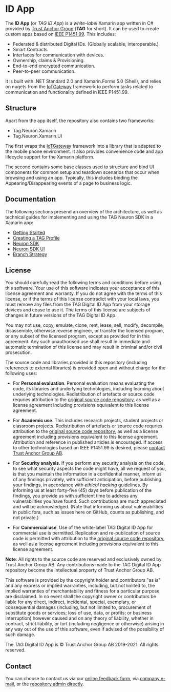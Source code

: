 # ID App

The **ID App** (or *TAG ID App*) is a *white-label* Xamarin app written in C# provided by [Trust Anchor Group](https://trustanchorgroup.com/) 
(**TAG** for short). It can be used to create custom apps based on [IEEE P1451.99](https://gitlab.com/IEEE-SA/XMPPI/IoT). This includes:

* Federated & distributed Digital IDs. (Globally scalable, interoperable.)
* Smart Contracts
* Interfaces for communication with devices.
* Ownership, claims & Provisioning.
* End-to-end encrypted communication.
* Peer-to-peer communication.

It is built with .NET Standard 2.0 and Xamarin.Forms 5.0 (Shell), and relies on nugets from the [IoTGateway](https://github.com/PeterWaher/IoTGateway) 
framework to perform tasks related to communication and functionality defined in IEEE P1451.99.

## Structure

Apart from the app itself, the repository also contains two frameworks:

- Tag.Neuron.Xamarin
- Tag.Neuron.Xamarin.UI

The first wraps the [IoTGateway](https://github.com/PeterWaher/IoTGateway) framework into a library that is adapted to the mobile phone
environment. It also provides convenience code and app lifecycle support for the Xamarin platform.

The second contains some base classes used to structure and bind UI components for common setup and teardown scenarios that occur
when browsing and using an app. Typically, this includes binding the Appearing/Disappearing events of a page to business logic.

## Documentation ##

The following sections presend an overview of the architecture, as well as technical guides for implementing and using the TAG Neuron SDK 
in a Xamarin app:

- [Getting Started](Content/GettingStarted.md)
- [Creating a TAG Profile](Content/CreatingATAGProfile.md)
- [Neuron SDK](Content/NeuronSDK.md)
- [Neuron SDK UI](Content/NeuronSDKUI.md)
- [Branch Strategy](Content/BranchStrategy.md)

## License

You should carefully read the following terms and conditions before using this software. Your use of this software indicates your acceptance of this 
license agreement and warranty. If you do not agree with the terms of this license, or if the terms of this license contradict with your local laws, 
you must remove any files from the TAG Digital ID App from your storage devices and cease to use it. The terms of this license are subjects of changes 
in future versions of the TAG Digital ID App.

You may not use, copy, emulate, clone, rent, lease, sell, modify, decompile, disassemble, otherwise reverse engineer, or transfer the licensed program, 
or any subset of the licensed program, except as provided for in this agreement. Any such unauthorised use shall result in immediate and automatic 
termination of this license and may result in criminal and/or civil prosecution.

The source code and libraries provided in this repository (including references to external libraries) is provided open and without charge for the following uses:

* For **Personal evaluation**. Personal evaluation means evaluating the code, its libraries and underlying technologies, including learning about underlying technologies.
Redistribution of artefacts or source code requries attribution to the [original source code repository](https://github.com/Trust-Anchor-Group/XamarinApp), as well as a 
license agreement including provisions equivalent to this license agreement.

* For **Academic use**. This includes research projects, student projects or classroom projects. Redistribution of artefacts or source code requries attribution to the 
[original source code repository](https://github.com/Trust-Anchor-Group/XamarinApp), as well as a license agreement including provisions equivalent to this license agreement. 
Attribution and reference in published articles is encouraged. If access to other technologies based on IEEE P1451.99 is desired, please [contact Trust Anchor Group AB](#contact).

* For **Security analysis**. If you perform any security analysis on the code, to see what security aspects the code might have, all we request of you, is that you 
maintain the information in a confidential manner, inform us of any findings privately, with sufficient anticipation, before publishing your findings, in accordance 
with *ethical hacking* guidelines. By informing us at least forty-five (45) days before publication of the findings, you provide us with sufficient time to address 
any vulnerabilities you have found. Such contributions are much appreciated and will be acknowledged. (Note that informing us about vulnerabilities in public fora,
such as issues here on GitHub, counts as publishing, and not private.)

* For **Commercial use**. Use of the white-label TAG Digital ID App for commercial use is permitted. Replication and re-publication of source code is permitted with
attribution to the [original source code repository](https://github.com/Trust-Anchor-Group/XamarinApp), as well as a license agreement including provisions equivalent 
to this license agreement.

**Note**: All rights to the source code are reserved and exclusively owned by Trust Anchor Group AB. Any contributions made to the TAG Digital ID App repository 
become the intellectual property of Trust Anchor Group AB.

This software is provided by the copyright holder and contributors "as is" and any express or implied warranties, including, but not limited to, the implied 
warranties of merchantability and fitness for a particular purpose are disclaimed. In no event shall the copyright owner or contributors be liable for any 
direct, indirect, incidental, special, exemplary, or consequential damages (including, but not limited to, procurement of substitute goods or services; loss 
of use, data, or profits; or business interruption) however caused and on any theory of liability, whether in contract, strict liability, or tort (including 
negligence or otherwise) arising in any way out of the use of this software, even if advised of the possibility of such damage.

The TAG Digital ID App is © Trust Anchor Group AB 2019-2021. All rights reserved.

## Contact

You can choose to contact us via our [online feedback form](https://lab.tagroot.io/Feedback.md), via [company e-mail](mailto:info@trustanchorgroup.com), or the
[repository admin directly](https://www.linkedin.com/in/peterwaher/).